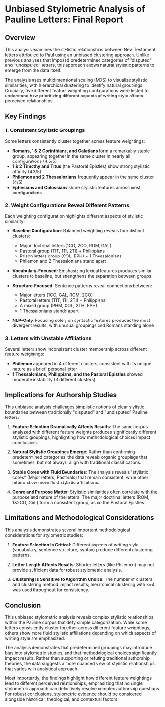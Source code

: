 # Unbiased Stylometric Analysis of Pauline Letters: Final Report

## Overview

This analysis examines the stylistic relationships between New Testament letters attributed to Paul using an unbiased clustering approach. Unlike previous analyses that imposed predetermined categories of "disputed" and "undisputed" letters, this approach allows natural stylistic patterns to emerge from the data itself.

The analysis uses multidimensional scaling (MDS) to visualize stylistic similarities, with hierarchical clustering to identify natural groupings. Crucially, five different feature weighting configurations were tested to understand how prioritizing different aspects of writing style affects perceived relationships.

## Key Findings

### 1. Consistent Stylistic Groupings

Some letters consistently cluster together across feature weightings:

- **Romans, 1 & 2 Corinthians, and Galatians** form a remarkably stable group, appearing together in the same cluster in nearly all configurations (4.5/5)
- **1 & 2 Timothy and Titus** (the Pastoral Epistles) show strong stylistic affinity (4.3/5)
- **Philemon and 2 Thessalonians** frequently appear in the same cluster (4/5)
- **Ephesians and Colossians** share stylistic features across most configurations

### 2. Weight Configurations Reveal Different Patterns

Each weighting configuration highlights different aspects of stylistic similarity:

- **Baseline Configuration**: Balanced weighting reveals four distinct clusters:
  - Major doctrinal letters (1CO, 2CO, ROM, GAL)
  - Pastoral group (TIT, 1TI, 2TI) + Philippians
  - Prison letters group (COL, EPH) + 1 Thessalonians
  - Philemon and 2 Thessalonians stand apart

- **Vocabulary-Focused**: Emphasizing lexical features produces similar clusters to baseline, but strengthens the separation between groups

- **Structure-Focused**: Sentence patterns reveal connections between:
  - Major letters (1CO, GAL, ROM, 2CO)
  - Pastoral letters (TIT, 1TI, 2TI) + Philippians
  - A mixed group (PHM, COL, 2TH, EPH)
  - 1 Thessalonians stands apart

- **NLP-Only**: Focusing solely on syntactic features produces the most divergent results, with unusual groupings and Romans standing alone

### 3. Letters with Unstable Affiliations

Several letters show inconsistent cluster membership across different feature weightings:

- **Philemon** appeared in 4 different clusters, consistent with its unique nature as a brief, personal letter
- **1 Thessalonians, Philippians, and the Pastoral Epistles** showed moderate instability (3 different clusters)

## Implications for Authorship Studies

This unbiased analysis challenges simplistic notions of clear stylistic boundaries between traditionally "disputed" and "undisputed" Pauline letters:

1. **Feature Selection Dramatically Affects Results**: The same corpus analyzed with different feature weights produces significantly different stylistic groupings, highlighting how methodological choices impact conclusions.

2. **Natural Stylistic Groupings Emerge**: Rather than confirming predetermined categories, the data reveals organic groupings that sometimes, but not always, align with traditional classifications.

3. **Stable Cores with Fluid Boundaries**: The analysis reveals "stylistic cores" (Major letters, Pastorals) that remain consistent, while other letters show more fluid stylistic affiliations.

4. **Genre and Purpose Matter**: Stylistic similarities often correlate with the purpose and nature of the letters. The major doctrinal letters (ROM, 1&2CO, GAL) form a consistent group, as do the Pastoral Epistles.

## Limitations and Methodological Considerations

This analysis demonstrates several important methodological considerations for stylometric studies:

1. **Feature Selection Is Critical**: Different aspects of writing style (vocabulary, sentence structure, syntax) produce different clustering patterns.

2. **Letter Length Affects Results**: Shorter letters (like Philemon) may not provide sufficient data for robust stylometric analysis.

3. **Clustering Is Sensitive to Algorithm Choice**: The number of clusters and clustering method impact results; hierarchical clustering with k=4 was used throughout for consistency.

## Conclusion

This unbiased stylometric analysis reveals complex stylistic relationships within the Pauline corpus that defy simple categorization. While some letters consistently cluster together across different feature weightings, others show more fluid stylistic affiliations depending on which aspects of writing style are emphasized.

The analysis demonstrates that predetermined groupings may introduce bias into stylometric studies, and that methodological choices significantly impact results. Rather than supporting or refuting traditional authorship theories, the data suggests a more nuanced view of stylistic relationships that varies with analytical approach.

Most importantly, the findings highlight how different feature weightings lead to different perceived relationships, emphasizing that no single stylometric approach can definitively resolve complex authorship questions. For robust conclusions, stylometric evidence should be considered alongside historical, theological, and contextual factors. 